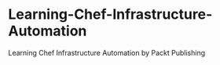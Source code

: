 # Learning-Chef-Infrastructure-Automation
Learning Chef Infrastructure Automation by Packt Publishing
